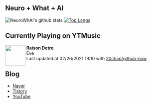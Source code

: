 ## Neuro + What + AI

![NeuroWhAI's github stats](https://github-readme-stats.vercel.app/api?username=neurowhai&count_private=true&show_icons=true)
[![Top Langs](https://github-readme-stats.vercel.app/api/top-langs/?username=neurowhai&layout=compact)](https://github.com/anuraghazra/github-readme-stats)

## Currently Playing on YTMusic

[<img align="left" height="65" src="https://lh3.googleusercontent.com/yQjjQzyNNMpi4a-RKLXoEkgKxTS70rRRFlJDRfG9ufCfiaawMR2mbKKjDECvMkRq_ejYWwiynjJ56Bo9">](https://music.youtube.com/channel/UCXW81UHV3UeWUjVMr11ov2A)

**Raison Detre**  
Eve  
Last updated at 02/26/2021 19:10 with [20chan/github-now](https://github.com/20chan/github-now)

## Blog

- [Naver](http://blog.naver.com/neurowhai)
- [Tistory](http://neurowhai.tistory.com/)
- [YouTube](https://www.youtube.com/channel/UCB_v1xU6laBHOeH6z4L-Mtw)
